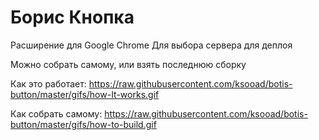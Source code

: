 # Борис Кнопка 
Расширение для Google Chrome
Для выбора сервера для деплоя

Можно собрать самому, или взять последнюю сборку

Как это работает:
https://raw.githubusercontent.com/ksooad/botis-button/master/gifs/how-It-works.gif

Как собрать самому:
https://raw.githubusercontent.com/ksooad/botis-button/master/gifs/how-to-build.gif
